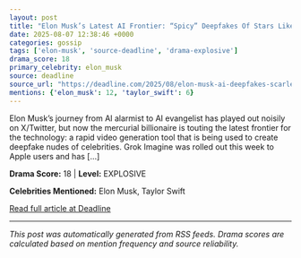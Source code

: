 ```yaml
---
layout: post
title: "Elon Musk’s Latest AI Frontier: “Spicy” Deepfakes Of Stars Like Scarlett Johansson & Taylor Swift"
date: 2025-08-07 12:38:46 +0000
categories: gossip
tags: ['elon-musk', 'source-deadline', 'drama-explosive']
drama_score: 18
primary_celebrity: elon_musk
source: deadline
source_url: "https://deadline.com/2025/08/elon-musk-ai-deepfakes-scarlett-johansson-taylor-swift-1236480553/"
mentions: {'elon_musk': 12, 'taylor_swift': 6}
---
```


Elon Musk&#8217;s journey from AI alarmist to AI evangelist has played out noisily on X/Twitter, but now the mercurial billionaire is touting the latest frontier for the technology: a rapid video generation tool that is being used to create deepfake nudes of celebrities. Grok Imagine was rolled out this week to Apple users and has [&#8230;]

**Drama Score:** 18 | **Level:** EXPLOSIVE

**Celebrities Mentioned:** Elon Musk, Taylor Swift

[Read full article at Deadline](https://deadline.com/2025/08/elon-musk-ai-deepfakes-scarlett-johansson-taylor-swift-1236480553/)

---
*This post was automatically generated from RSS feeds. Drama scores are calculated based on mention frequency and source reliability.*
